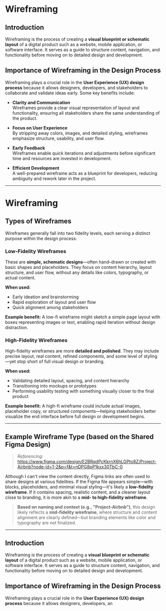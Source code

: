 # Wireframing

## Introduction
Wireframing is the process of creating a **visual blueprint or schematic layout** of a digital product such as a website, mobile application, or software interface. It serves as a guide to structure content, navigation, and functionality before moving on to detailed design and development.

## Importance of Wireframing in the Design Process
Wireframing plays a crucial role in the **User Experience (UX) design process** because it allows designers, developers, and stakeholders to collaborate and validate ideas early. Some key benefits include:

- **Clarity and Communication**  
  Wireframes provide a clear visual representation of layout and functionality, ensuring all stakeholders share the same understanding of the product.

- **Focus on User Experience**  
  By stripping away colors, images, and detailed styling, wireframes emphasize structure, usability, and user flow.

- **Early Feedback**  
  Wireframes enable quick iterations and adjustments before significant time and resources are invested in development.

- **Efficient Development**  
  A well-prepared wireframe acts as a blueprint for developers, reducing ambiguity and rework later in the project.

---
# Wireframing
## Types of Wireframes

Wireframes generally fall into two fidelity levels, each serving a distinct purpose within the design process:

### Low-Fidelity Wireframes
These are **simple, schematic designs**—often hand-drawn or created with basic shapes and placeholders. They focus on content hierarchy, layout structure, and user flow, without any details like colors, typography, or actual content.

**When used:**  
- Early ideation and brainstorming  
- Rapid exploration of layout and user flow  
- Quick alignment among stakeholders

**Example benefit:** A low-fi wireframe might sketch a simple page layout with boxes representing images or text, enabling rapid iteration without design distraction.

### High-Fidelity Wireframes
High-fidelity wireframes are more **detailed and polished**. They may include precise layout, real content, refined components, and some level of styling—yet stop short of full visual design or branding.

**When used:**  
- Validating detailed layout, spacing, and content hierarchy  
- Transitioning into mockups or prototypes  
- Performing usability testing with something visually closer to the final product

**Example benefit:** A high-fi wireframe could include actual images, placeholder copy, or structured components—helping stakeholders better visualize the end interface before full design or development begins.

---

## Example Wireframe Type (based on the Shared Figma Design)

> *Referencing:* https://www.figma.com/design/E2BRqdPcKkrnX6hLGPto8Z/Project-Airbnb?node-id=1-2&p=f&t=nDPG8pP1kxx30TbC-0

Although I can't view the content directly, Figma links are often used to share designs at various fidelities. If the Figma file appears simple—with blocks, placeholders, and minimal visual styling—it's likely a **low-fidelity wireframe**. If it contains spacing, realistic content, and a cleaner layout close to branding, it is more akin to a **mid- to high-fidelity wireframe**.

> **Based on naming and context (e.g., "Project-Airbnb")**, this design likely reflects a **mid-fidelity wireframe**, where structure and content alignment are clearly defined—but branding elements like color and typography are not finalized.

---



## Introduction
Wireframing is the process of creating a **visual blueprint or schematic layout** of a digital product such as a website, mobile application, or software interface. It serves as a guide to structure content, navigation, and functionality before moving on to detailed design and development.

## Importance of Wireframing in the Design Process
Wireframing plays a crucial role in the **User Experience (UX) design process** because it allows designers, developers, an
